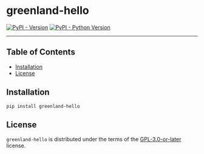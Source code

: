 # greenland-hello

[![PyPI - Version](https://img.shields.io/pypi/v/greenland-hello.svg)](https://pypi.org/project/greenland-hello)
[![PyPI - Python Version](https://img.shields.io/pypi/pyversions/greenland-hello.svg)](https://pypi.org/project/greenland-hello)

-----

## Table of Contents

- [Installation](#installation)
- [License](#license)

## Installation

```console
pip install greenland-hello
```

## License

`greenland-hello` is distributed under the terms of the [GPL-3.0-or-later](https://spdx.org/licenses/GPL-3.0-or-later.html) license.
